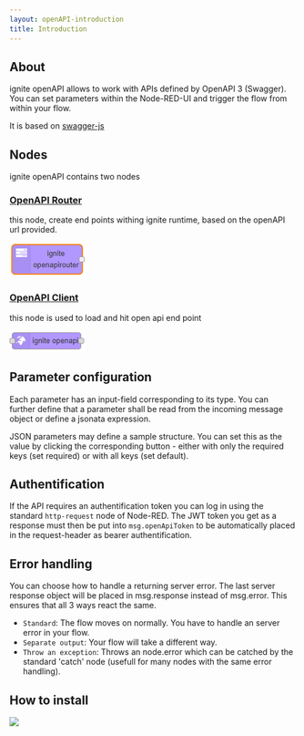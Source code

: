 ```yaml
---
layout: openAPI-introduction
title: Introduction
---
```


## About

ignite openAPI allows to work with APIs defined by OpenAPI 3 (Swagger). You can set parameters within the Node-RED-UI and trigger the flow from within your flow.

It is based on <a href="https://github.com/swagger-api/swagger-js" target="_blank">swagger-js</a>

## Nodes

ignite openAPI contains two nodes

### [OpenAPI Router](./openAPI-router.md "OpenAPI-Router")

this node, create end points withing ignite runtime, based on the openAPI url provided.


![](../assets/openAPI/ignite-openapi-router.PNG)

### [OpenAPI Client](./openAPI-client.md "OpenAPI-Client")

this node is used to load and hit open api end point

![](../assets/openAPI/ignite-openapi-client.PNG)

## Parameter configuration

Each parameter has an input-field corresponding to its type. You can further define that a parameter shall be read from the incoming message object or define a jsonata expression.

JSON parameters may define a sample structure. You can set this as the value by clicking the corresponding button - either with only the required keys (set required) or with all keys (set default).

## Authentification

If the API requires an authentification token you can log in using the standard `http-request` node of Node-RED. The JWT token you get as a response must then be put into `msg.openApiToken` to be automatically placed in the request-header as bearer authentification.

## Error handling

You can choose how to handle a returning server error. The last server response object will be placed in msg.response instead of msg.error. This ensures that all 3 ways react the same.

* `Standard`: The flow moves on normally. You have to handle an server error in your flow.
* `Separate output`: Your flow will take a different way.
* `Throw an exception`: Throws an node.error which can be catched by the standard 'catch' node (usefull for many nodes with the same error handling).

## How to install

![](../assets/openAPI/ignite-OpenAPI_Install.gif)
